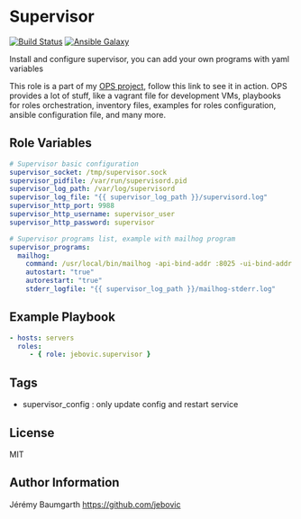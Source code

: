 Supervisor
==========

[![Build Status](https://travis-ci.org/jebovic/ansible-supervisor.svg?branch=master)](https://travis-ci.org/jebovic/ansible-supervisor) [![Ansible Galaxy](https://img.shields.io/badge/galaxy-jebovic.supervisor-blue.svg?style=flat)](https://galaxy.ansible.com/jebovic/supervisor)

Install and configure supervisor, you can add your own programs with yaml variables

This role is a part of my [OPS project](https://github.com/jebovic/ops), follow this link to see it in action. OPS provides a lot of stuff, like a vagrant file for development VMs, playbooks for roles orchestration, inventory files, examples for roles configuration, ansible configuration file, and many more.

Role Variables
--------------

```yaml
# Supervisor basic configuration
supervisor_socket: /tmp/supervisor.sock
supervisor_pidfile: /var/run/supervisord.pid
supervisor_log_path: /var/log/supervisord
supervisor_log_file: "{{ supervisor_log_path }}/supervisord.log"
supervisor_http_port: 9988
supervisor_http_username: supervisor_user
supervisor_http_password: supervisor

# Supervisor programs list, example with mailhog program
supervisor_programs:
  mailhog:
    command: /usr/local/bin/mailhog -api-bind-addr :8025 -ui-bind-addr :8025
    autostart: "true"
    autorestart: "true"
    stderr_logfile: "{{ supervisor_log_path }}/mailhog-stderr.log"
```

Example Playbook
----------------

```yaml
- hosts: servers
  roles:
     - { role: jebovic.supervisor }
```

Tags
----

* supervisor_config : only update config and restart service

License
-------

MIT

Author Information
------------------

Jérémy Baumgarth https://github.com/jebovic
